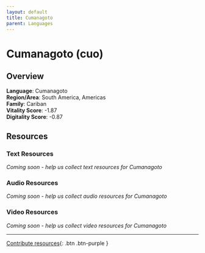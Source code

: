 ```yaml
---
layout: default
title: Cumanagoto
parent: Languages
---
```


# Cumanagoto (cuo)

## Overview

**Language**: Cumanagoto  
**Region/Area**: South America, Americas  
**Family**: Cariban  
**Vitality Score**: -1.87  
**Digitality Score**: -0.87  

## Resources

### Text Resources
*Coming soon - help us collect text resources for Cumanagoto*

### Audio Resources
*Coming soon - help us collect audio resources for Cumanagoto*

### Video Resources
*Coming soon - help us collect video resources for Cumanagoto*

---

[Contribute resources](https://fairtrain.github.io/){: .btn .btn-purple }
